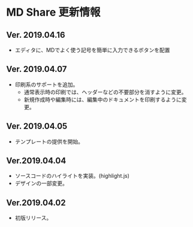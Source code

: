 # MD Share 更新情報
## Ver. 2019.04.16
* エディタに、MDでよく使う記号を簡単に入力できるボタンを配置
## Ver. 2019.04.07
* 印刷系のサポートを追加。
    * 通常表示時の印刷では、ヘッダーなどの不要部分を消すように変更。
	* 新規作成時や編集時には、編集中のドキュメントを印刷するように変更。
## Ver. 2019.04.05
* テンプレートの提供を開始。
## Ver.2019.04.04
* ソースコードのハイライトを実装。(highlight.js)
* デザインの一部変更。
## Ver.2019.04.02
* 初版リリース。